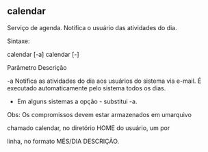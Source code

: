 ## calendar

Serviço de agenda. Notifica o usuário das atividades do dia.

Sintaxe:

calendar [-a]
calendar [-]

Parâmetro Descrição

 

-a Notifica as atividades do dia aos usuários do
sistema via e-mail. É executado automaticamente
pelo sistema todos os dias.

- Em alguns sistemas a opção - substitui -a.

Obs: Os compromissos devem estar armazenados em umarquivo

chamado calendar, no diretório HOME do usuário, um por

linha, no formato MÉS/DIA DESCRIÇÃO.



